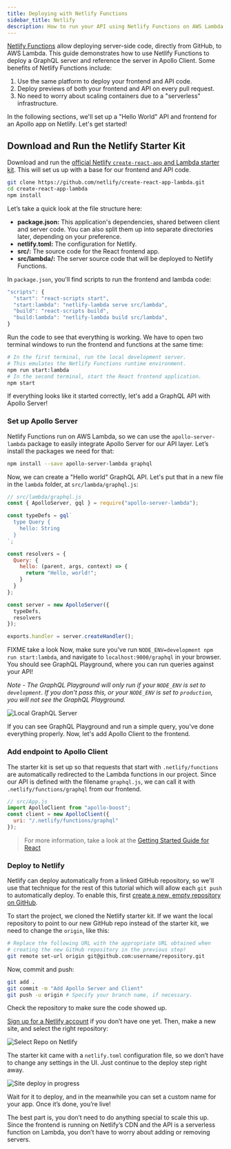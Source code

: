```yaml
---
title: Deploying with Netlify Functions
sidebar_title: Netlify
description: How to run your API using Netlify Functions on AWS Lambda
---
```


[Netlify Functions](https://www.netlify.com/docs/functions/) allow deploying server-side code, directly from GitHub, to AWS Lambda.  This guide demonstrates how to use Netlify Functions to deploy a GraphQL server and reference the server in Apollo Client. Some benefits of Netlify Functions include:

1. Use the same platform to deploy your frontend and API code.
2. Deploy previews of both your frontend and API on every pull request.
3. No need to worry about scaling containers due to a "serverless" infrastructure.

In the following sections, we'll set up a "Hello World" API and frontend for an Apollo app on Netlify. Let's get started!

## Download and Run the Netlify Starter Kit

Download and run the [official Netlify `create-react-app` and Lambda starter kit](https://github.com/netlify/create-react-app-lambda). This will set us up with a base for our frontend and API code.

```bash
git clone https://github.com/netlify/create-react-app-lambda.git
cd create-react-app-lambda
npm install
```

Let’s take a quick look at the file structure here:

* **package.json:** This application's dependencies, shared between client and server code. You can also split them up into separate directories later, depending on your preference.
* **netlify.toml:** The configuration for Netlify.
* **src/:** The source code for the React frontend app.
* **src/lambda/:** The server source code that will be deployed to Netlify Functions.

In `package.json`, you'll find scripts to run the frontend and lambda code:

```js
"scripts": {
  "start": "react-scripts start",
  "start:lambda": "netlify-lambda serve src/lambda",
  "build": "react-scripts build",
  "build:lambda": "netlify-lambda build src/lambda",
}
```

Run the code to see that everything is working. We have to open two terminal windows to run the frontend and functions at the same time:

```bash
# In the first terminal, run the local development server.
# This emulates the Netlify Functions runtime environment.
npm run start:lambda
# In the second terminal, start the React frontend application.
npm start
```

If everything looks like it started correctly, let's add a GraphQL API with Apollo Server!

### Set up Apollo Server

Netlify Functions run on AWS Lambda, so we can use the `apollo-server-lambda` package to easily integrate Apollo Server for our API layer. Let’s install the packages we need for that:

```bash
npm install --save apollo-server-lambda graphql
```

Now, we can create a "Hello world" GraphQL API. Let's put that in a new file in the `lambda` folder, at `src/lambda/graphql.js`:

```js
// src/lambda/graphql.js
const { ApolloServer, gql } = require("apollo-server-lambda");

const typeDefs = gql`
  type Query {
    hello: String
  }
`;

const resolvers = {
  Query: {
    hello: (parent, args, context) => {
      return "Hello, world!";
    }
  }
};

const server = new ApolloServer({
  typeDefs,
  resolvers
});

exports.handler = server.createHandler();
```

FIXME take a look
Now, make sure you've run `NODE_ENV=development npm run start:lambda`, and navigate to `localhost:9000/graphql` in your browser. You should see GraphQL Playground, where you can run queries against your API!

*Note - The GraphQL Playground will only run if your `NODE_ENV` is set to `development`. If you don't pass this, or your `NODE_ENV` is set to `production`, you will not see the GraphQL Playground.*

![Local GraphQL Server](../images/graphql.png)

If you can see GraphQL Playground and run a simple query, you've done everything properly. Now, let's add Apollo Client to the frontend.

### Add endpoint to Apollo Client

The starter kit is set up so that requests that start with `.netlify/functions` are automatically redirected to the Lambda functions in our project. Since our API is defined with the filename `graphql.js`, we can call it with `.netlify/functions/graphql` from our frontend.

```js
// src/App.js
import ApolloClient from "apollo-boost";
const client = new ApolloClient({
  uri: "/.netlify/functions/graphql"
});
```

> For more information, take a look at the [Getting Started Guide for React](https://www.apollographql.com/docs/react/essentials/get-started/)

### Deploy to Netlify

Netlify can deploy automatically from a linked GitHub repository, so we'll use that technique for the rest of this tutorial which will allow each `git push` to automatically deploy. To enable this, first [create a new, empty repository on GitHub](https://help.github.com/articles/create-a-repo/).

To start the project, we cloned the Netlify starter kit. If we want the local repository to point to our new GitHub repo instead of the starter kit, we need to change the `origin`, like this:

```bash
# Replace the following URL with the appropriate URL obtained when
# creating the new GitHub repository in the previous step!
git remote set-url origin git@github.com:username/repository.git
```

Now, commit and push:

```bash
git add .
git commit -m "Add Apollo Server and Client"
git push -u origin # Specify your branch name, if necessary.
```

Check the repository to make sure the code showed up.

[Sign up for a Netlify account](https://app.netlify.com/) if you don’t have one yet. Then, make a new site, and select the right repository:

![Select Repo on Netlify](../images/selectrep.png)

The starter kit came with a `netlify.toml` configuration file, so we don’t have to change any settings in the UI. Just continue to the deploy step right away.

![Site deploy in progress](../images/sitedeployinprogress.png)

Wait for it to deploy, and in the meanwhile you can set a custom name for your app. Once it’s done, you’re live!

The best part is, you don’t need to do anything special to scale this up. Since the frontend is running on Netlify’s CDN and the API is a serverless function on Lambda, you don’t have to worry about adding or removing servers.
